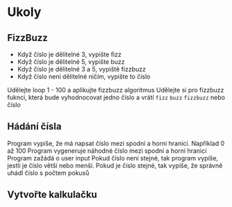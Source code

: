 ﻿# Ukoly


## FizzBuzz

- Když číslo je dělitelné 3, vypište fizz
- Když číslo je dělitelné 5, vypište buzz
- Když číslo je dělitelné 3 a 5, vypiště fizzbuzz
- Když číslo není dělitelné ničím, vypište to číslo

Udělejte loop 1 - 100 a aplikujte fizzbuzz algoritmus
Udělejte si pro fizzbuzz fuknci, která bude vyhodnocovat jedno číslo a vrátí `fizz` `buzz` `fizzbuzz` nebo číslo

## Hádání čísla

Program vypíše, že má napsat číslo mezi spodní a horní hranicí. Například 0 až 100
Program vygeneruje náhodné číslo mezi spodní a horní hranicí
Program zažádá o user input
Pokud číslo není stejné, tak program  vypíše, jestli je číslo větší nebo menší.
Pokud je číslo stejné, tak vypíše, že správně uhádl číslo s počtem pokusů

## Vytvořte kalkulačku


